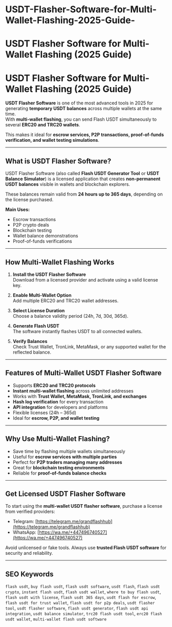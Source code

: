 # USDT-Flasher-Software-for-Multi-Wallet-Flashing-2025-Guide-
# USDT Flasher Software for Multi-Wallet Flashing (2025 Guide)
# USDT Flasher Software for Multi-Wallet Flashing (2025 Guide)

**USDT Flasher Software** is one of the most advanced tools in 2025 for generating **temporary USDT balances** across multiple wallets at the same time.  
With **multi-wallet flashing**, you can send Flash USDT simultaneously to several **ERC20 and TRC20 wallets**.  

This makes it ideal for **escrow services, P2P transactions, proof-of-funds verification, and wallet testing simulations**.  

---

## What is USDT Flasher Software?
USDT Flasher Software (also called **Flash USDT Generator Tool** or **USDT Balance Simulator**) is a licensed application that creates **non-permanent USDT balances** visible in wallets and blockchain explorers.  

These balances remain valid from **24 hours up to 365 days**, depending on the license purchased.  

**Main Uses:**
- Escrow transactions  
- P2P crypto deals  
- Blockchain testing  
- Wallet balance demonstrations  
- Proof-of-funds verifications  

---

## How Multi-Wallet Flashing Works

1. **Install the USDT Flasher Software**  
   Download from a licensed provider and activate using a valid license key.  

2. **Enable Multi-Wallet Option**  
   Add multiple ERC20 and TRC20 wallet addresses.  

3. **Select License Duration**  
   Choose a balance validity period (24h, 7d, 30d, 365d).  

4. **Generate Flash USDT**  
   The software instantly flashes USDT to all connected wallets.  

5. **Verify Balances**  
   Check Trust Wallet, TronLink, MetaMask, or any supported wallet for the reflected balance.  

---

## Features of Multi-Wallet USDT Flasher Software
- Supports **ERC20 and TRC20 protocols**  
- **Instant multi-wallet flashing** across unlimited addresses  
- Works with **Trust Wallet, MetaMask, TronLink, and exchanges**  
- **Hash log verification** for every transaction  
- **API integration** for developers and platforms  
- Flexible licenses (24h – 365d)  
- Ideal for **escrow, P2P, and wallet testing**  

---

## Why Use Multi-Wallet Flashing?
- Save time by flashing multiple wallets simultaneously  
- Useful for **escrow services with multiple parties**  
- Perfect for **P2P traders managing many addresses**  
- Great for **blockchain testing environments**  
- Reliable for **proof-of-funds balance checks**  

---

## Get Licensed USDT Flasher Software
To start using the **multi-wallet USDT flasher software**, purchase a license from verified providers:  

- Telegram: [https://telegram.me/grandflashhub](https://telegram.me/grandflashhub)  
- WhatsApp: [https://wa.me/+447496740527](https://wa.me/+447496740527)  

Avoid unlicensed or fake tools. Always use **trusted Flash USDT software** for security and reliability.  

---

## SEO Keywords
`flash usdt`, `buy flash usdt`, `flash usdt software`, `usdt flash`, `flash usdt crypto`, `instant flash usdt`, `flash usdt wallet`, `where to buy flash usdt`, `flash usdt with license`, `flash usdt 365 days`, `usdt flash for escrow`, `flash usdt for trust wallet`, `flash usdt for p2p deals`, `usdt flasher tool`, `usdt flasher software`, `flash usdt generator`, `flash usdt api integration`, `usdt balance simulator`, `trc20 flash usdt tool`, `erc20 flash usdt wallet`, `multi-wallet flash usdt software`  
